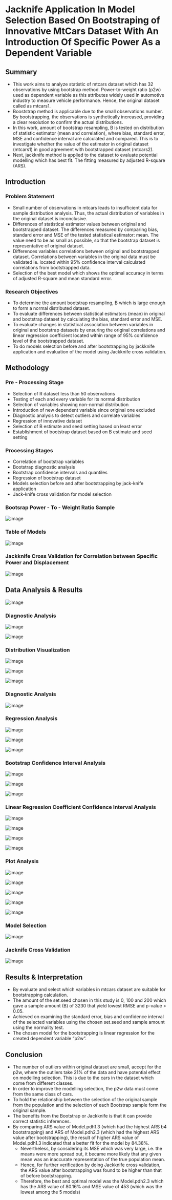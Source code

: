 # Jacknife Application In Model Selection Based On Bootstraping of Innovative MtCars Dataset With An Introduction Of Specific Power As a Dependent Variable

## Summary
- This work aims to analyze statistic of mtcars dataset which has 32 observations by using bootstrap method. Power-to-weight ratio (p2w) used as dependent variable as this attributes widely used in automotive industry to measure vehicle performance. Hence, the original dataset called as mtcars1.
- Booststrap method is applicable due to the small observations number. By bootstrapping, the observations is synthetically increased, providing a clear resolution to confirm the actual distributions.
- In this work, amount of bootstrap resampling, B is tested on distribution of statistic estimator (mean and correlation), where bias, standard error, MSE and confidence interval are calculated and compared. This is to investigate whether the value of the estimator in original dataset (mtcars1) in good agreement with bootstrapped dataset (mtcars2).
- Next, jackknife method is applied to the dataset to evaluate potential modelling which has best fit. The fitting measured by adjusted R-square (ARS).

## Introduction
### Problem Statement
- Small number of observations in mtcars leads to insufficient data for sample distribution analysis. Thus, the actual distribution of variables in the original dataset is inconclusive. 
- Differences of statistical estimator values between original and bootstrapped dataset. The differences measured by comparing bias, standard error and MSE of the tested statistical estimator: mean. The value need to be as small as possible, so that the bootstrap dataset is representative of original dataset.
- Differences variables correlations between original and bootstrapped dataset.  Correlations between variables in the original data must be validated ie. located within 95% confidence interval calculated correlations from bootstrapped data.
- Selection of the best model which shows the optimal accuracy in terms of adjusted R-square and mean standard error.

### Research Objectives
- To determine the amount bootstrap resampling, B which is large enough to form a normal distributed dataset.
- To evaluate differences between statistical estimators (mean) in original and bootstrap dataset by calculating the bias, standard error and MSE.
- To evaluate changes in statistical association between variables in original and bootstrap datasets by ensuring the original correlations and linear regression coefficient located within range of 95% confidence level of the bootstrapped dataset.
- To do models selection before and after bootstrapping by jackknife application and evaluation of the model using Jackknife cross validation.

## Methodology
### Pre - Processing Stage
- Selection of R dataset less than 50 observations
- Testing of  each and every variable for its normal distribution
- Selection of variables showing non-normal distribution
- Introduction of new dependent variable since original one excluded
- Diagnostic analysis to detect outliers and correlate variables
- Regression of innovative dataset
- Selection of B estimate and seed setting based on least error
- Establishment of bootstrap dataset based on B estimate and seed setting

### Processing Stages
- Correlation of bootstrap variables
- Bootstrap diagnostic analysis
- Bootstrap confidence intervals and quantiles
- Regression of bootstrap dataset
- Models selection before and after bootstrapping by jack-knife application
- Jack-knife cross validation for model selection

### Bootsrap Power - To - Weight Ratio Sample
![image](https://user-images.githubusercontent.com/28688869/139135372-528eb013-da4c-4ae1-87fa-6d6f6e6095a5.png)

### Table of Models
![image](https://user-images.githubusercontent.com/28688869/139135437-bd94db8d-b0ed-470f-8401-de91eb918447.png)

### Jackknife Cross Validation for Correlation between Specific Power and Displacement
![image](https://user-images.githubusercontent.com/28688869/139135531-f0dcb78d-8164-44c0-8a87-4495a9edd132.png)

## Data Analysis & Results
![image](https://user-images.githubusercontent.com/28688869/139135607-9722b1cb-7bcb-4d33-b2a6-808c7f68a60d.png)

### Diagnostic Analysis
![image](https://user-images.githubusercontent.com/28688869/139135670-7c6188fa-4e0f-43bf-8539-c7cc5b87aa41.png)

![image](https://user-images.githubusercontent.com/28688869/139135703-33a3fe89-ab29-4000-ab94-43011a121fb4.png)

### Distribution Visualization
![image](https://user-images.githubusercontent.com/28688869/139135761-7442b0b5-f0eb-4ede-9e7a-b8d36ebd3ef6.png)

![image](https://user-images.githubusercontent.com/28688869/139135822-5e04a3eb-61f0-4b5f-8b6c-b7ef102d3bd2.png)

![image](https://user-images.githubusercontent.com/28688869/139135851-17f56c9b-1ea6-4624-aed5-9e95c5fb739e.png)

### Diagnostic Analysis
![image](https://user-images.githubusercontent.com/28688869/139135904-d7ce9252-727b-4271-930a-f34155084d33.png)

### Regression Analysis
![image](https://user-images.githubusercontent.com/28688869/139135951-89be26d9-1c01-4941-b153-cc93ae6b1b31.png)

![image](https://user-images.githubusercontent.com/28688869/139135993-1a8338c6-f1a5-4b26-be92-a407a7db23a5.png)

![image](https://user-images.githubusercontent.com/28688869/139136014-e747f218-49a6-42cc-9b34-aab91a06516a.png)

### Bootstrap Confidence Interval Analysis
![image](https://user-images.githubusercontent.com/28688869/139136087-890f13b0-36d8-46a2-a1b2-b624acb67f94.png)

![image](https://user-images.githubusercontent.com/28688869/139136117-45e1c18b-2d5d-4159-8e75-b989b1c5bd12.png)

![image](https://user-images.githubusercontent.com/28688869/139136140-d06cb048-87bc-4103-8626-e2a5a2c1a6e6.png)

### Linear Regression Coefficient Confidence Interval Analysis
![image](https://user-images.githubusercontent.com/28688869/139136186-b616b381-01a8-400c-ab8f-a89f91b057d3.png)

![image](https://user-images.githubusercontent.com/28688869/139136216-67169d81-c121-4b40-9f84-99a88baa8c7d.png)

![image](https://user-images.githubusercontent.com/28688869/139136291-bfc53252-1e0a-4044-a015-0ffb0561ca22.png)

![image](https://user-images.githubusercontent.com/28688869/139136320-db7ab886-ed9b-4748-b35f-b17be4fbabf7.png)

### Plot Analysis
![image](https://user-images.githubusercontent.com/28688869/139136374-dee8049b-d675-41da-9019-8629fdf301ad.png)

![image](https://user-images.githubusercontent.com/28688869/139136398-4e362776-5ddd-4dc5-bcfb-9048d0c1a8fd.png)

![image](https://user-images.githubusercontent.com/28688869/139136417-7965063a-411f-416b-a94c-676bfeb0dee7.png)

![image](https://user-images.githubusercontent.com/28688869/139136444-0b6357a5-3d39-4545-a316-07c1e26f3acc.png)

![image](https://user-images.githubusercontent.com/28688869/139136476-4fad81b2-3e23-495e-be91-a4fe459ce5c7.png)

### Model Selection
![image](https://user-images.githubusercontent.com/28688869/139136552-5ecdf26f-f129-412f-bce4-73bc629ee520.png)

### Jacknife Cross Validation
![image](https://user-images.githubusercontent.com/28688869/139136562-efc98b81-b8ac-4dcb-a0b5-aac8d3422153.png)

## Results & Interpretation
- By evaluate and select which variables in mtcars dataset are suitable for bootstrapping calculation.
- The amount of the set.seed chosen in this study is 0, 100 and 200 which gave a sample amount (B) of 3230 that yield lowest RMSE and p-value > 0.05.
- Achieved on examining the standard error, bias and confidence interval of the selected variables using the chosen set.seed and sample amount using the normality test.
- The chosen model for the bootstrapping is linear regression for the created dependent variable “p2w”.

## Conclusion
- The number of outliers within original dataset are small, accept for the p2w, where the outliers take 21% of the data and have potential effect on modelling selection. This is due to the cars in the dataset which come from different classes. 
- In order to improve the modelling selection, the p2w data must come from the same class of cars.
- To hold the relationship between the selection of the original sample from the population and the selection of each Bootstrap sample form the original sample.
- The benefits from the Bootstrap or Jackknife is that it can provide correct statistic inferences.
- By comparing ARS value of Model.pdh1.3 (which had the highest ARS b4 bootstrapping) and ARS of Model.pdh2.3 (which had the highest ARS value after bootstrapping), the result of higher ARS value of Model.pdh1.3 indicated that a better fit for the model by 84.38%.
  - Nevertheless, by considering its MSE which was very large, i.e. the means were more spread out, it became more likely that any given mean was an inaccurate representation of the true population mean. 
  - Hence, for further verification by doing Jackknife cross validation, the ARS value after bootstrapping was found to be higher than that of before bootstrapping. 
  - Therefore, the best and optimal model was the Model.pdh2.3 which has the ARS value of 80.16% and MSE value of 453 (which was the lowest among the 5 models)
